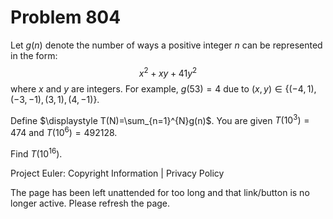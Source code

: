 #   Problem 804

   Let $g(n)$ denote the number of ways a positive integer $n$ can be
   represented in the form: $$x^2+xy+41y^2$$ where $x$ and $y$ are integers.
   For example, $g(53)=4$ due to $(x,y) \in \{(-4,1),(-3,-1),(3,1),(4,-1)\}$.

   Define $\displaystyle T(N)=\sum_{n=1}^{N}g(n)$. You are given
   $T(10^3)=474$ and $T(10^6)=492128$.

   Find $T(10^{16})$.

   Project Euler: Copyright Information | Privacy Policy

   The page has been left unattended for too long and that link/button is no
   longer active. Please refresh the page.
